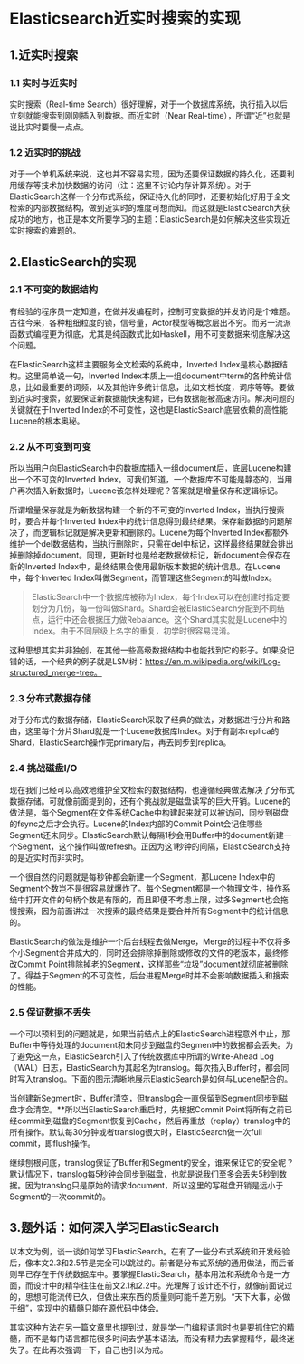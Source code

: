 # Elasticsearch近实时搜索的实现

## 1.近实时搜索

### 1.1 实时与近实时

实时搜索（Real-time Search）很好理解，对于一个数据库系统，执行插入以后立刻就能搜索到刚刚插入到数据。而近实时（Near Real-time），所谓“近”也就是说比实时要慢一点点。

### 1.2 近实时的挑战

对于一个单机系统来说，这也并不容易实现，因为还要保证数据的持久化，还要利用缓存等技术加快数据的访问（注：这里不讨论内存计算系统）。对于ElasticSearch这样一个分布式系统，保证持久化的同时，还要初始化好用于全文检索的内部数据结构，做到近实时的难度可想而知。而这就是ElasticSearch大获成功的地方，也正是本文所要学习的主题：ElasticSearch是如何解决这些实现近实时搜索的难题的。

## 2.ElasticSearch的实现

### 2.1 不可变的数据结构

有经验的程序员一定知道，在做并发编程时，控制可变数据的并发访问是个难题。古往今来，各种粗细粒度的锁，信号量，Actor模型等概念层出不穷。而另一流派函数式编程更为彻底，尤其是纯函数式比如Haskell，用不可变数据来彻底解决这个问题。

在ElasticSearch这样主要服务全文检索的系统中，Inverted Index是核心数据结构。这里简单说一句，Inverted Index本质上一组document中term的各种统计信息，比如最重要的词频，以及其他许多统计信息，比如文档长度，词序等等。要做到近实时搜索，就要保证新数据能快速构建，已有数据能被高速访问。解决问题的关键就在于Inverted Index的不可变性，这也是ElasticSearch底层依赖的高性能Lucene的根本奥秘。

### 2.2 从不可变到可变

所以当用户向ElasticSearch中的数据库插入一组document后，底层Lucene构建出一个不可变的Inverted Index。可我们知道，一个数据库不可能是静态的，当用户再次插入新数据时，Lucene该怎样处理呢？答案就是增量保存和逻辑标记。

所谓增量保存就是为新数据构建一个新的不可变的Inverted Index，当执行搜索时，要合并每个Inverted Index中的统计信息得到最终结果。保存新数据的问题解决了，而逻辑标记就是解决更新和删除的。Lucene为每个Inverted Index都额外维护一个del数据结构，当执行删除时，只需在del中标记，这样最终结果就会排出掉删除掉document。同理，更新时也是给老数据做标记，新document会保存在新的Inverted Index中，最终结果会使用最新版本数据的统计信息。在Lucene中，每个Inverted Index叫做Segment，而管理这些Segment的叫做Index。

> ElasticSearch中一个数据库被称为Index，每个Index可以在创建时指定要划分为几份，每一份叫做Shard。Shard会被ElasticSearch分配到不同结点，运行中还会根据压力做Rebalance。这个Shard其实就是Lucene中的Index。由于不同层级上名字的重复，初学时很容易混淆。

这种思想其实并非独创，在其他一些高级数据结构中也能找到它的影子。如果没记错的话，一个经典的例子就是LSM树：https://en.m.wikipedia.org/wiki/Log-structured_merge-tree。

### 2.3 分布式数据存储

对于分布式的数据存储，ElasticSearch采取了经典的做法，对数据进行分片和路由，这里每个分片Shard就是一个Lucene数据库Index。对于有副本replica的Shard，ElasticSearch操作完primary后，再去同步到replica。

### 2.4 挑战磁盘I/O

现在我们已经可以高效地维护全文检索的数据结构，也遵循经典做法解决了分布式数据存储。可就像前面提到的，还有个挑战就是磁盘读写的巨大开销。Lucene的做法是，每个Segment在文件系统Cache中构建起来就可以被访问，同步到磁盘的fsync之后才会执行。Lucene的Index内部的Commit Point会记住哪些Segment还未同步。ElasticSearch默认每隔1秒会用Buffer中的document新建一个Segment，这个操作叫做refresh。正因为这1秒钟的间隔，ElasticSearch支持的是近实时而非实时。

一个很自然的问题就是每秒钟都会新建一个Segment，那Lucene Index中的Segment个数岂不是很容易就爆炸了。每个Segment都是一个物理文件，操作系统中打开文件的句柄个数是有限的，而且即便不考虑上限，过多Segment也会拖慢搜索，因为前面讲过一次搜索的最终结果是要合并所有Segment中的统计信息的。

ElasticSearch的做法是维护一个后台线程去做Merge，Merge的过程中不仅将多个小Segment合并成大的，同时还会排除掉删除或修改的文件的老版本，最终修改Commit Point排除掉老的Segment，这样那些“垃圾”document就彻底被删除了。得益于Segment的不可变性，后台进程Merge时并不会影响数据插入和搜索的性能。

### 2.5 保证数据不丢失

一个可以预料到的问题就是，如果当前结点上的ElasticSearch进程意外中止，那Buffer中等待处理的document和未同步到磁盘的Segment中的数据都会丢失。为了避免这一点，ElasticSearch引入了传统数据库中所谓的Write-Ahead Log（WAL）日志，ElasticSearch为其起名为translog。每次插入Buffer时，都会同时写入translog。下面的图示清晰地展示ElasticSearch是如何与Lucene配合的。

当创建新Segment时，Buffer清空，但translog会一直保留到Segment同步到磁盘才会清空。**所以当ElasticSearch重启时，先根据Commit Point将所有之前已经commit到磁盘的Segment恢复到Cache，然后再重放（replay）translog中的所有操作。默认每30分钟或者translog很大时，ElasticSearch做一次full commit，即flush操作。

继续刨根问底，translog保证了Buffer和Segment的安全，谁来保证它的安全呢？默认情况下，translog每5秒钟会同步到磁盘，也就是说我们至多会丢失5秒到数据。因为translog只是原始的请求document，所以这里的写磁盘开销是远小于Segment的一次commit的。

## 3.题外话：如何深入学习ElasticSearch

以本文为例，谈一谈如何学习ElasticSearch。在有了一些分布式系统和开发经验后，像本文2.3和2.5节是完全可以跳过的。前者是分布式系统的通用做法，而后者则早已存在于传统数据库中。要掌握ElasticSearch，基本用法和系统命令是一方面，而设计中的精华往往在前文2.1和2.2中。光理解了设计还不行，就像前面说过的，思想可能流传已久，但做出来东西的质量则可能千差万别。“天下大事，必做于细”，实现中的精髓只能在源代码中体会。

其实这种方法在另一篇文章里也提到过，就是学一门编程语言时也是要抓住它的精髓，而不是每门语言都花很多时间去学基本语法，而没有精力去掌握精华，最终迷失了。在此再次强调一下，自己也引以为戒。
